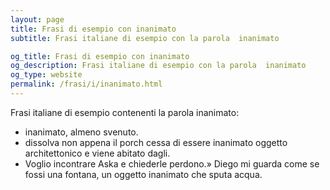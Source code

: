 ```yaml
---
layout: page
title: Frasi di esempio con inanimato 
subtitle: Frasi italiane di esempio con la parola  inanimato

og_title: Frasi di esempio con inanimato 
og_description: Frasi italiane di esempio con la parola  inanimato
og_type: website
permalink: /frasi/i/inanimato.html
---
```


Frasi italiane di esempio contenenti la parola inanimato:


- inanimato, almeno svenuto.
- dissolva non appena il porch cessa di essere inanimato oggetto architettonico e viene abitato dagli.
- Voglio incontrare Aska e chiederle perdono.» Diego mi guarda come se fossi una fontana, un oggetto inanimato che sputa acqua.
